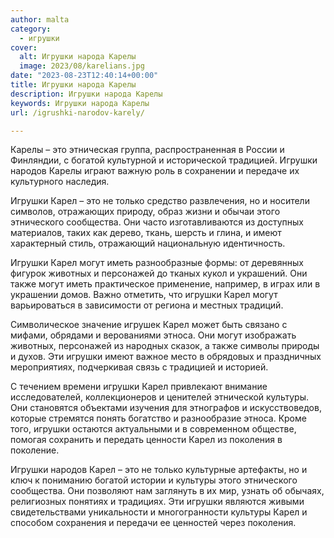 ```yaml
---
author: malta
category:
  - игрушки
cover:
  alt: Игрушки народа Карелы
  image: 2023/08/karelians.jpg
date: "2023-08-23T12:40:14+00:00"
title: Игрушки народа Карелы
description: Игрушки народа Карелы
keywords: Игрушки народа Карелы
url: /igrushki-narodov-karely/

---
```

Карелы – это этническая группа, распространенная в России и Финляндии, с богатой культурной и исторической традицией. Игрушки народов Карелы играют важную роль в сохранении и передаче их культурного наследия.

Игрушки Карел – это не только средство развлечения, но и носители символов, отражающих природу, образ жизни и обычаи этого этнического сообщества. Они часто изготавливаются из доступных материалов, таких как дерево, ткань, шерсть и глина, и имеют характерный стиль, отражающий национальную идентичность.

Игрушки Карел могут иметь разнообразные формы: от деревянных фигурок животных и персонажей до тканых кукол и украшений. Они также могут иметь практическое применение, например, в играх или в украшении домов. Важно отметить, что игрушки Карел могут варьироваться в зависимости от региона и местных традиций.

Символическое значение игрушек Карел может быть связано с мифами, обрядами и верованиями этноса. Они могут изображать животных, персонажей из народных сказок, а также символы природы и духов. Эти игрушки имеют важное место в обрядовых и праздничных мероприятиях, подчеркивая связь с традицией и историей.

С течением времени игрушки Карел привлекают внимание исследователей, коллекционеров и ценителей этнической культуры. Они становятся объектами изучения для этнографов и искусствоведов, которые стремятся понять богатство и разнообразие этноса. Кроме того, игрушки остаются актуальными и в современном обществе, помогая сохранить и передать ценности Карел из поколения в поколение.

Игрушки народов Карел – это не только культурные артефакты, но и ключ к пониманию богатой истории и культуры этого этнического сообщества. Они позволяют нам заглянуть в их мир, узнать об обычаях, религиозных понятиях и традициях. Эти игрушки являются живыми свидетельствами уникальности и многогранности культуры Карел и способом сохранения и передачи ее ценностей через поколения.
